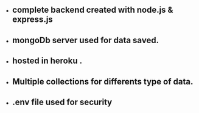 * ## complete backend created with node.js & express.js
* ## mongoDb server used for data saved.
* ## hosted in heroku .
* ## Multiple collections for differents type of data.
* ## .env file used for security
